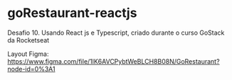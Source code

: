 # goRestaurant-reactjs
Desafio 10. Usando React js e Typescript, criado durante o curso GoStack da Rocketseat

Layout Figma: https://www.figma.com/file/1lK6AVCPybtWeBLCH8B08N/GoRestaurant?node-id=0%3A1
